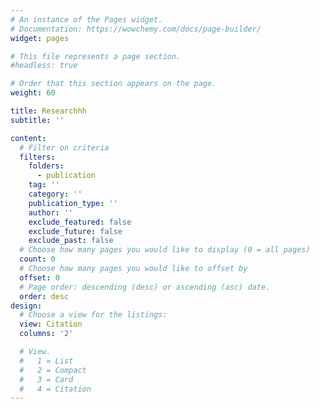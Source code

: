 ```yaml
---
# An instance of the Pages widget.
# Documentation: https://wowchemy.com/docs/page-builder/
widget: pages

# This file represents a page section.
#headless: true

# Order that this section appears on the page.
weight: 60

title: Researchhh
subtitle: ''

content:
  # Filter on criteria
  filters:
    folders:
      - publication
    tag: ''
    category: ''
    publication_type: ''
    author: ''
    exclude_featured: false
    exclude_future: false
    exclude_past: false
  # Choose how many pages you would like to display (0 = all pages)
  count: 0
  # Choose how many pages you would like to offset by
  offset: 0
  # Page order: descending (desc) or ascending (asc) date.
  order: desc
design:
  # Choose a view for the listings:
  view: Citation
  columns: '2'

  # View.
  #   1 = List
  #   2 = Compact
  #   3 = Card
  #   4 = Citation
---
```


<!-- {{% callout note %}}
Quickly discover relevant content by [filtering publications](./publication/).
{{% /callout %}} -->
